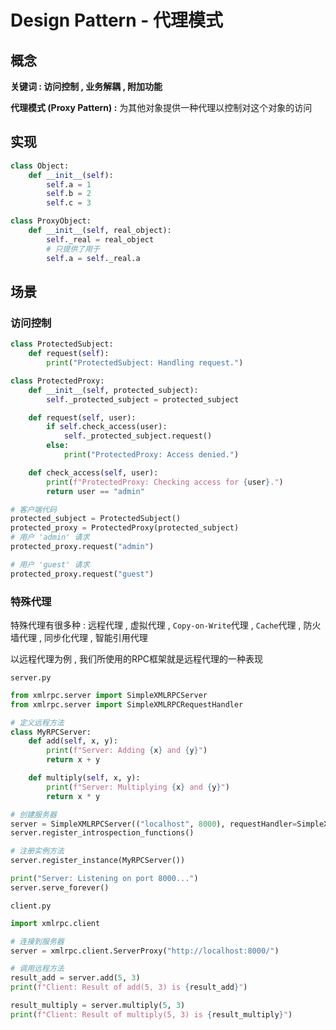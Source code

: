 # Design Pattern - 代理模式

## 概念

**关键词 : 访问控制 , 业务解耦 , 附加功能**

**代理模式 (Proxy Pattern) :** 为其他对象提供一种代理以控制对这个对象的访问

## 实现

```python
class Object:
    def __init__(self):
        self.a = 1
        self.b = 2
        self.c = 3

class ProxyObject:
    def __init__(self, real_object):
        self._real = real_object
        # 只提供了用于
        self.a = self._real.a
```

## 场景

### 访问控制

```python
class ProtectedSubject:
    def request(self):
        print("ProtectedSubject: Handling request.")

class ProtectedProxy:
    def __init__(self, protected_subject):
        self._protected_subject = protected_subject

    def request(self, user):
        if self.check_access(user):
            self._protected_subject.request()
        else:
            print("ProtectedProxy: Access denied.")

    def check_access(self, user):
        print(f"ProtectedProxy: Checking access for {user}.")
        return user == "admin"

# 客户端代码
protected_subject = ProtectedSubject()
protected_proxy = ProtectedProxy(protected_subject)
# 用户 'admin' 请求
protected_proxy.request("admin")

# 用户 'guest' 请求
protected_proxy.request("guest")
```

### 特殊代理

特殊代理有很多种 : 远程代理 , 虚拟代理 , `Copy-on-Write`代理 , `Cache`代理 , 防火墙代理 , 同步化代理 , 智能引用代理

以远程代理为例 , 我们所使用的RPC框架就是远程代理的一种表现

`server.py` 

```python
from xmlrpc.server import SimpleXMLRPCServer
from xmlrpc.server import SimpleXMLRPCRequestHandler

# 定义远程方法
class MyRPCServer:
    def add(self, x, y):
        print(f"Server: Adding {x} and {y}")
        return x + y

    def multiply(self, x, y):
        print(f"Server: Multiplying {x} and {y}")
        return x * y

# 创建服务器
server = SimpleXMLRPCServer(("localhost", 8000), requestHandler=SimpleXMLRPCRequestHandler)
server.register_introspection_functions()

# 注册实例方法
server.register_instance(MyRPCServer())

print("Server: Listening on port 8000...")
server.serve_forever()
```

`client.py` 

```python
import xmlrpc.client

# 连接到服务器
server = xmlrpc.client.ServerProxy("http://localhost:8000/")

# 调用远程方法
result_add = server.add(5, 3)
print(f"Client: Result of add(5, 3) is {result_add}")

result_multiply = server.multiply(5, 3)
print(f"Client: Result of multiply(5, 3) is {result_multiply}")
```



